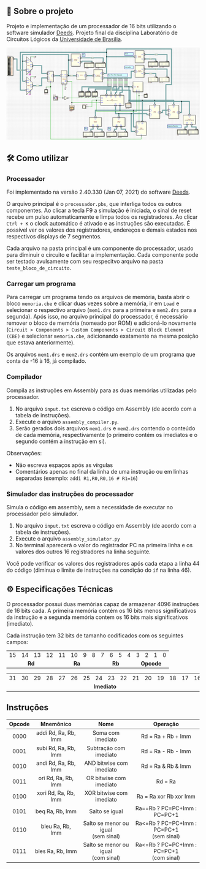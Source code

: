 <h2>💬 Sobre o projeto</h2>

Projeto e implementação de um processador de 16 bits utilizando o software simulador <a href="https://www.digitalelectronicsdeeds.com/deeds.html" target="_blank">Deeds</a>. Projeto final da disciplina Laboratório de Circuitos Lógicos da <a href="https://www.unb.br/" target="_blank">Universidade de Brasília</a>.

![Zeptoprocessador](./assets/zeptoprocessador.png)

<h2>🛠 Como utilizar</h2>

### Processador

Foi implementado na versão 2.40.330 (Jan 07, 2021) do software <a href="https://www.digitalelectronicsdeeds.com/deeds.html" target="_blank">Deeds</a>.

O arquivo principal é o `processador.pbs`, que interliga todos os outros componentes. Ao clicar a tecla F9 a simulação é iniciada, o sinal de reset recebe um pulso automaticamente e limpa todos os registradores. Ao clicar `Ctrl + K` o clock automático é ativado e as instruções são executadas. É possível ver os valores dos registradores, endereços e demais estados nos respectivos displays de 7 segmentos.

Cada arquivo na pasta principal é um componente do processador, usado para diminuir o circuito e facilitar a implementação. Cada componente pode ser testado avulsamente com seu respecitvo arquivo na pasta `teste_bloco_de_circuito`.

### Carregar um programa

Para carregar um programa tendo os arquivos de memória, basta abrir o bloco `memoria.cbe` e clicar duas vezes sobre a memória, ir em `Load` e selecionar o respectivo arquivo (`mem1.drs` para a primeira e `mem2.drs` para a segunda). Após isso, no arquivo principal do processador, é necessário remover o bloco de memória (nomeado por ROM) e adicioná-lo novamente (`Circuit > Components > Custom Components > Circuit Block Element (CBE)` e selecionar `memoria.cbe`, adicionando exatamente na mesma posição que estava anteriormente).

Os arquivos `mem1.drs` e `mem2.drs` contém um exemplo de um programa que conta de -16 à 16, já compilado.

### Compilador

Compila as instruções em Assembly para as duas memórias utilizadas pelo processador.

1. No arquivo `input.txt` escreva o código em Assembly (de acordo com a tabela de instruções).
2. Execute o arquivo `assembly_compiler.py`.
3. Serão gerados dois arquivos `mem1.drs` e `mem2.drs` contendo o conteúdo de cada memória, respectivamente (o primeiro contém os imediatos e o segundo contém a instrução em si).

Observações:

- Não escreva espaços após as vírgulas
- Comentários apenas no final da linha de uma instrução ou em linhas separadas (exemplo: `addi R1,R0,R0,16 # R1=16`)

### Simulador das instruções do processador

Simula o código em assembly, sem a necessidade de executar no processador pelo simulador.

1. No arquivo `input.txt` escreva o código em Assembly (de acordo com a tabela de instruções).
2. Execute o arquivo `assembly_simulator.py`
3. No terminal aparecerá o valor do registrador PC na primeira linha e os valores dos outros 16 registradores na linha seguinte.

Você pode verificar os valores dos registradores após cada etapa a linha 44 do código (diminua o limite de instruções na condição do `if` na linha 46).

<h2>⚙️ Especificações Técnicas</h2>

O processador possui duas memórias capaz de armazenar 4096 instruções de 16 bits cada. A primeira memória contém os 16 bits menos significativos da instrução e a segunda memória contem os 16 bits mais significativos (imediato).

Cada instrução tem 32 bits de tamanho codificados com os seguintes campos:

<table>
  <tr>
    <td>15</td>
    <td>14</td>
    <td>13</td>
    <td>12</td>
    <td>11</td>
    <td>10</td>
    <td>9</td>
    <td>8</td>
    <td>7</td>
    <td>6</td>
    <td>5</td>
    <td>4</td>
    <td>3</td>
    <td>2</td>
    <td>1</td>
    <td>0</td>
  </tr>
  <tr>
    <td colspan="4" style="text-align:center;"><b>Rd</b></td>
    <td colspan="4" style="text-align:center;"><b>Ra</b></td>
    <td colspan="4" style="text-align:center;"><b>Rb</b></td>
    <td colspan="4" style="text-align:center;"><b>Opcode</b></td>
  </tr>
</table>

<table>
  <tr>
    <td>31</td>
    <td>30</td>
    <td>29</td>
    <td>28</td>
    <td>27</td>
    <td>26</td>
    <td>25</td>
    <td>24</td>
    <td>23</td>
    <td>22</td>
    <td>21</td>
    <td>20</td>
    <td>19</td>
    <td>18</td>
    <td>17</td>
    <td>16</td>
  </tr>
  <tr>
    <td colspan="16" style="text-align:center;"><b>Imediato</b></td>
  </tr>
</table>

## Instruções
| Opcode |       Mnemônico      |                  Nome                  |                    Operação                 |
|:------:|:--------------------:|:--------------------------------------:|:-------------------------------------------:|
|  0000  | addi Rd, Ra, Rb, Imm |            Soma com imediato           |              Rd = Ra + Rb + Imm             |
|  0001  | subi Rd, Ra, Rb, Imm |         Subtração com imediato         |              Rd = Ra - Rb - Imm             |
|  0010  | andi Rd, Ra, Rb, Imm |        AND bitwise com imediato        |              Rd = Ra & Rb & Imm             |
|  0011  |  ori Rd, Ra, Rb, Imm |         OR bitwise com imediato        |              Rd = Ra | Rb | Imm             |
|  0100  | xori Rd, Ra, Rb, Imm |        XOR bitwise com imediato        |            Ra = Ra xor Rb xor Imm           |
|  0101  |    beq Ra, Rb, Imm   |             Salto se igual             |         Ra==Rb ? PC=PC+Imm : PC=PC+1        |
|  0110  |   bleu Ra, Rb, Imm   | Salto se menor ou igual<br>(sem sinal) | Ra<=Rb ? PC=PC+Imm : PC=PC+1<br>(sem sinal) |
|  0111  |   bles Ra, Rb, Imm   | Salto se menor ou igual<br>(com sinal) | Ra<=Rb ? PC=PC+Imm : PC=PC+1<br>(com sinal) |

